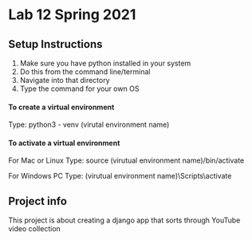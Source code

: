 <h1>Lab 12 Spring 2021</h1>

<h2>Setup Instructions</h2>

<p>

<ol>
<li>Make sure you have python installed in your system</li>
<li>Do this from the command line/terminal</li>
<li>Navigate into that directory</li>
<li>Type the command for your own OS</li>
</ol>

<h4>To create a virtual environment</h4>
Type: python3 - venv (virutal environment name)

<h4>To activate a virtual environment</h4>
For Mac or Linux
Type: source (virutual environment name)/bin/activate

For Windows PC
Type: (virutual environment name)\Scripts\activate

</p>

<h2>Project info</h2>
<p>
This project is about creating a django app that sorts through YouTube video collection
</p>